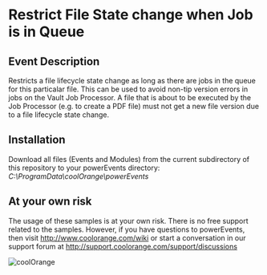 # Restrict File State change when Job is in Queue

## Event Description
Restricts a file lifecycle state change as long as there are jobs in the queue for this particalar file. This can be used to avoid non-tip version errors in jobs on the Vault Job Processor. A file that is about to be executed by the Job Processor (e.g. to create a PDF file) must not get a new file version due to a file lifecycle state change.

## Installation
Download all files (Events and Modules) from the current subdirectory of this repository to your powerEvents directory: *C:\ProgramData\coolOrange\powerEvents*

## At your own risk
The usage of these samples is at your own risk. There is no free support related to the samples. However, if you have questions to powerEvents, then visit http://www.coolorange.com/wiki or start a conversation in our support forum at http://support.coolorange.com/support/discussions

![coolOrange](https://i.ibb.co/NmnmjDT/Logo-CO-Full-colore-RGB-short-Payoff.png)
